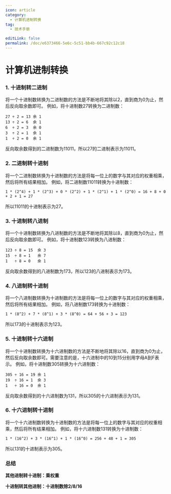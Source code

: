 ```yaml
---
icon: article
category:
  - 计算机进制转换
tag:
  - 技术手册

editLink: false
permalink: /doc/e6373466-5e6c-5c51-bb4b-667c92c12c18
---
```


# 计算机进制转换

### 1. 十进制转二进制
将一个十进制数转换为二进制数的方法是不断地将其除以2，直到商为0为止，然后反向取余数即可。
例如，将十进制数27转换为二进制数：
```
27 ÷ 2 = 13 余 1
13 ÷ 2 = 6  余 1
6  ÷ 2 = 3  余 0
3  ÷ 2 = 1  余 1
1  ÷ 2 = 0  余 1
```
反向取余数得到的二进制数为11011，所以27的二进制表示为11011。

### 2. 二进制转十进制
将一个二进制数转换为十进制数的方法是将每一位上的数字与其对应的权重相乘，然后将所有结果相加。
例如，将二进制数11011转换为十进制数：
```
1 * (2^4) + 1 * (2^3) + 0 * (2^2) + 1 * (2^1) + 1 * (2^0) = 16 + 8 + 0 + 2 + 1 = 27
```
所以11011的十进制表示为27。

### 3. 十进制转八进制
将一个十进制数转换为八进制数的方法是不断地将其除以8，直到商为0为止，然后反向取余数即可。
例如，将十进制数123转换为八进制数：
```
123 ÷ 8 = 15  余 3
15  ÷ 8 = 1   余 7
1   ÷ 8 = 0   余 1
```
反向取余数得到的八进制数为173，所以123的八进制表示为173。

### 4. 八进制转十进制
将一个八进制数转换为十进制数的方法是将每一位上的数字与其对应的权重相乘，然后将所有结果相加。
例如，将八进制数173转换为十进制数：
```
1 * (8^2) + 7 * (8^1) + 3 * (8^0) = 64 + 56 + 3 = 123
```
所以173的十进制表示为123。

### 5. 十进制转十六进制
将一个十进制数转换为十六进制数的方法是不断地将其除以16，直到商为0为止，然后反向取余数即可。需要注意的是，十六进制中的10到15分别用字母A到F表示。
例如，将十进制数305转换为十六进制数：
```
305 ÷ 16 = 19 余 1
19  ÷ 16 = 1  余 3
1   ÷ 16 = 0  余 1
```
反向取余数得到的十六进制数为131，所以305的十六进制表示为131。

### 6. 十六进制转十进制
将一个十六进制数转换为十进制数的方法是将每一位上的数字与其对应的权重相乘，然后将所有结果相加。
例如，将十六进制数131转换为十进制数：
```
1 * (16^2) + 3 * (16^1) + 1 * (16^0) = 256 + 48 + 1 = 305
```
所以131的十进制表示为305。

### 总结
**其他进制转十进制：乘权重**


**十进制转其他进制：十进制数除2/8/16**
